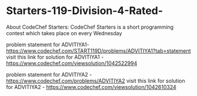 # Starters-119-Division-4-Rated-
About CodeChef Starters: CodeChef Starters is a short programming contest which takes place on every Wednesday

problem statement for ADVITIYA1- https://www.codechef.com/START119D/problems/ADVITIYA1?tab=statement
visit this link for solution  for ADVITIYA1 - https://www.codechef.com/viewsolution/1042522994

problem statement for ADVITIYA2 - https://www.codechef.com/problems/ADVITIYA2
visit this link for solution  for ADVITIYA2 - https://www.codechef.com/viewsolution/1042610324
